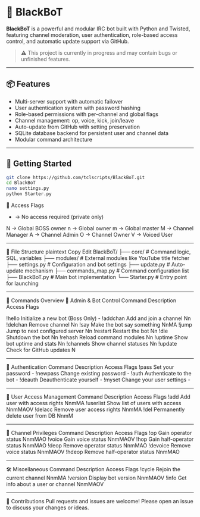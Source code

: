 # 🤖 BlackBoT

**BlackBoT** is a powerful and modular IRC bot built with Python and Twisted, featuring channel moderation, user authentication, role-based access control, and automatic update support via GitHub.

> ⚠️ This project is currently in progress and may contain bugs or unfinished features.

---

## 📦 Features

- Multi-server support with automatic failover
- User authentication system with password hashing
- Role-based permissions with per-channel and global flags
- Channel management: op, voice, kick, join/leave
- Auto-update from GitHub with setting preservation
- SQLite database backend for persistent user and channel data
- Modular command architecture

---

## 🚀 Getting Started

```bash
git clone https://github.com/tclscripts/BlackBoT.git
cd BlackBoT
nano settings.py
python Starter.py
```

🔑 Access Flags
- → No access required (private only)

N → Global BOSS owner
n → Global owner
m → Global master
M → Channel Manager
A → Channel Admin
O → Channel Owner
V → Voiced User

---

  📂 File Structure
  plaintext
  Copy
  Edit
  BlackBoT/
  ├── core/                # Command logic, SQL, variables
  ├── modules/             # External modules like YouTube title fetcher
  ├── settings.py          # Configuration and bot settings
  ├── update.py            # Auto-update mechanism
  ├── commands_map.py      # Command configuration list
  ├── BlackBoT.py          # Main bot implementation
  └── Starter.py           # Entry point for launching

---

🧠 Commands Overview
🔧 Admin & Bot Control
Command	Description	Access Flags

!hello	Initialize a new bot (Boss Only)	-
!addchan	Add and join a channel	Nn
!delchan	Remove channel	Nn
!say	Make the bot say something	NnMA
!jump	Jump to next configured server	Nn
!restart	Restart the bot	Nn
!die	Shutdown the bot	Nn
!rehash	Reload command modules	Nn
!uptime	Show bot uptime and stats	Nn
!channels	Show channel statuses	Nn
!update	Check for GitHub updates	N

---

🔑 Authentication
Command	Description	Access Flags
!pass	Set your password	-
!newpass	Change existing password	-
!auth	Authenticate to the bot	-
!deauth	Deauthenticate yourself	-
!myset	Change your user settings	-

---

🔐 User Access Management
Command	Description	Access Flags
!add	Add user with access rights	NnmMA
!userlist	Show list of users with access	NnmMAOV
!delacc	Remove user access rights	NnmMA
!del	Permanently delete user from DB	NnmM

---

💬 Channel Privileges
Command	Description	Access Flags
!op	Gain operator status	NnmMAO
!voice	Gain voice status	NnmMAOV
!hop	Gain half-operator status	NnmMAO
!deop	Remove operator status	NnmMAO
!devoice	Remove voice status	NnmMAOV
!hdeop	Remove half-operator status	NnmMAO

---

🛠 Miscellaneous
Command	Description	Access Flags
!cycle	Rejoin the current channel	NnmMA
!version	Display bot version	NnmMAOV
!info	Get info about a user or channel	NnmMAOV

---

🤝 Contributions
Pull requests and issues are welcome! Please open an issue to discuss your changes or ideas.


